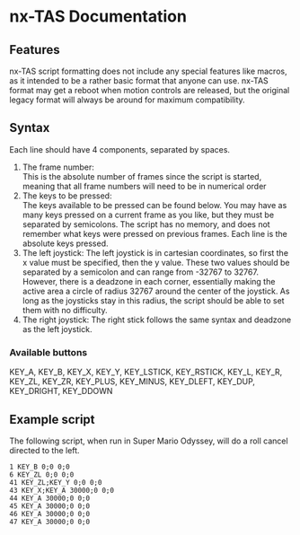 # nx-TAS Documentation
## Features
nx-TAS script formatting does not include any special features like macros, as it intended to be a rather basic format that anyone can use. nx-TAS format may get a reboot when motion controls are released, but the original legacy format will always be around for maximum compatibility.

## Syntax
Each line should have 4 components, separated by spaces.
1. The frame number:  
This is the absolute number of frames since the script is started, meaning that all frame numbers will need to be in numerical order
2. The keys to be pressed:  
The keys available to be pressed can be found below. You may have as many keys pressed on a current frame as you like, but they must be separated by semicolons. The script has no memory, and does not remember what keys were pressed on previous frames. Each line is the absolute keys pressed.
3. The left joystick:
The left joystick is in cartesian coordinates, so first the x value must be specified, then the y value. These two values should be separated by a semicolon and can range from -32767 to 32767. However, there is a deadzone in each corner, essentially making the active area a circle of radius 32767 around the center of the joystick. As long as the joysticks stay in this radius, the script should be able to set them with no difficulty.
4. The right joystick:
The right stick follows the same syntax and deadzone as the left joystick.  

### Available buttons
KEY_A, KEY_B, KEY_X, KEY_Y, KEY_LSTICK, KEY_RSTICK, KEY_L, KEY_R, KEY_ZL, KEY_ZR, KEY_PLUS, KEY_MINUS, KEY_DLEFT, KEY_DUP, KEY_DRIGHT, KEY_DDOWN

## Example script
The following script, when run in Super Mario Odyssey, will do a roll cancel directed to the left.
```
1 KEY_B 0;0 0;0
6 KEY_ZL 0;0 0;0
41 KEY_ZL;KEY_Y 0;0 0;0
43 KEY_X;KEY_A 30000;0 0;0
44 KEY_A 30000;0 0;0
45 KEY_A 30000;0 0;0
46 KEY_A 30000;0 0;0
47 KEY_A 30000;0 0;0
```